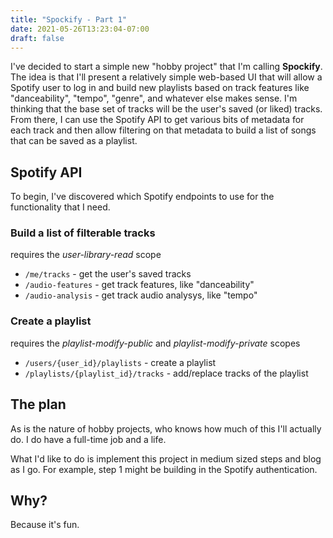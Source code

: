 ```yaml
---
title: "Spockify - Part 1"
date: 2021-05-26T13:23:04-07:00
draft: false
---
```


I've decided to start a simple new "hobby project" that I'm calling **Spockify**. The idea is that I'll present a relatively simple web-based UI that will allow a Spotify user to log in and build new playlists based on track features like "danceability", "tempo", "genre", and whatever else makes sense. I'm thinking that the base set of tracks will be the user's saved (or liked) tracks. From there, I can use the Spotify API to get various bits of metadata for each track and then allow filtering on that metadata to build a list of songs that can be saved as a playlist.

## Spotify API

To begin, I've discovered which Spotify endpoints to use for the functionality that I need.

### Build a list of filterable tracks

requires the *user-library-read* scope

- `/me/tracks` - get the user's saved tracks
- `/audio-features` - get track features, like "danceability"
- `/audio-analysis` - get track audio analysys, like "tempo"

### Create a playlist

requires the *playlist-modify-public* and *playlist-modify-private* scopes

- `/users/{user_id}/playlists` - create a playlist
- `/playlists/{playlist_id}/tracks` - add/replace tracks of the playlist

## The plan

As is the nature of hobby projects, who knows how much of this I'll actually do. I do have a full-time job and a life.

What I'd like to do is implement this project in medium sized steps and blog as I go. For example, step 1 might be building in the Spotify authentication.

## Why?

Because it's fun.